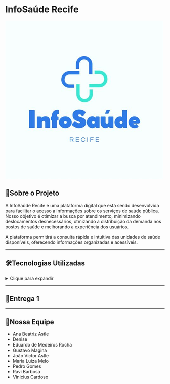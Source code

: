 # InfoSaúde Recife

![Logo](./img/logoInfoSaude.jpeg)

## 📌Sobre o Projeto
A InfoSaúde Recife é uma plataforma digital que está sendo desenvolvida para facilitar o acesso a informações sobre os serviços de saúde pública. Nosso objetivo é otimizar a busca por atendimento, minimizando deslocamentos desnecessários, otmizando a distribuição da demanda nos postos de saúde e melhorando a experiência dos usuários.

A plataforma permitirá a consulta rápida e intuitiva das unidades de saúde disponíveis, oferecendo informações organizadas e acessíveis.

___

## 🛠Tecnologias Utilizadas
<details> 
    <summary>Clique para expandir</summary>

- **Google Drive**: Armazenamento e compartilhamento de documentos do projeto.
- **Jira**: Organização e gerenciamento de tarefas.
- **WhatsApp**: Comunicação da equipe.
- **GitHub**: Versionamento do código e colaboração do desenvolvimento.
- **Google Sites**: Divulgação do projeto de forma clara e intuitiva para clientes.
- **Figma**: Prototipação da plataforma.

</details>

___

## 📖Entrega 1


___

## 👥Nossa Equipe

- Ana Beatriz Astle
- Denise
- Eduardo de Medeiros Rocha
- Gustavo Magina
- João Victor Astle
- Maria Luiza Melo
- Pedro Gomes
- Ravi Barbosa
- Vinicius Cardoso
